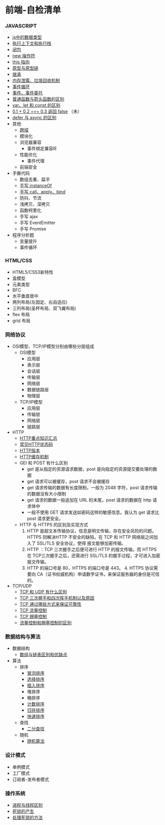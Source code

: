 # 前端-自检清单

### JAVASCRIPT
- [js中的数据类型](./JAVASCRIPT/js中的数据类型.md)
- [执行上下文和执行栈](./JAVASCRIPT/执行上下文和执行栈.md)
- [闭包](./JAVASCRIPT/闭包.md)
- [new 操作符](./JAVASCRIPT/new操作符.md)
- [this 指向](./JAVASCRIPT/this指向.md)
- [原型与原型链](./JAVASCRIPT/原型与原型链.md)
- [继承](./JAVASCRIPT/继承.md)
- [内存泄露、垃圾回收机制](./JAVASCRIPT/内存泄露、垃圾回收机制.md)
- [事件循环](./JAVASCRIPT/EventLoop.md)
- [事件、事件委托](./JAVASCRIPT/事件、事件委托.md)
- [普通函数与箭头函数的区别](./JAVASCRIPT/普通函数与箭头函数的区别.md)
- [var、let 和 const 的区别](./JAVASCRIPT/var、let、const的区别.md)
- [0.1 + 0.2 === 0.3 返回 false](./JAVASCRIPT/0.1+0.2===0.3返回false.md) （未）
- [defer 与 async 的区别](./JAVASCRIPT/defer与async的区别.md)
- 其他
  - [跨域](./OTHER/跨域.md)
  - 模块化
  - 浏览器兼容
    - 事件绑定兼容IE
  - 性能优化
    - 事件代理
  - 前端安全
- 手撕代码 
  - 数组去重、扁平
  - [手写 instanceOf](./JAVASCRIPT/手写instanceof.md)
  - [手写 call、apply、bind](./JAVASCRIPT/call、apply、bind.md)
  - 防抖、节流
  - 浅拷贝、深拷贝
  - 函数柯里化
  - 手写 ajax
  - 手写 EventEmitter
  - 手写 Promise
- 程序分析题
  - 变量提升
  - 事件循环
### HTML/CSS
- HTML5/CSS3新特性
- 盒模型
- 元素类型
- BFC
- 水平垂直居中
- 两列布局(左固定、右自适应)
- 三列布局(圣杯布局、双飞翼布局)
- flex 布局
- grid 布局
### 网络协议
- OSI模型、TCP/IP模型分别由哪些分层组成
  - OSI模型
    - 应用层
    - 表示层
    - 会话层
    - 传输层
    - 网络层
    - 数据链路层
    - 物理层
  - TCP/IP模型
    - 应用层
    - 传输层
    - 网络层
    - 链路层
- HTTP
  - [HTTP重点知识汇总](https://www.nowcoder.com/discuss/634359?channel=-1&source_id=profile_follow_post_nctrack)
  - [常见HTTP状态码](./网络协议/HTTP状态码.md)
  - [HTTP版本](./网络协议/HTTP版本.md)
  - [HTTP缓存机制](./网络协议/HTTP缓存.md)
  - GEI 和 POST 有什么区别
    - get 是从指定的资源请求数据，post 是向指定的资源提交要处理的数据
    - get 请求可以被缓存，post 请求不会被缓存
    - get 请求传输的数据有长度限制，一般为 2048 字符，post 请求传输的数据没有大小限制
    - get 请求的数据一般追加在 URL 的末尾，post 请求的数据在 http 请求体中
    - 一般不使用 GET 请求发送如密码这样的敏感信息。我认为 get 请求比 post 请求更安全。
  - HTTP 与 HTTPS 的区别及实现方式
    1. HTTP 是超文本传输协议，信息是明文传输，存在安全风险的问题。HTTPS 则解决HTTP 不安全的缺陷，在 TCP 和 HTTP 网络层之间加入了 SSL/TLS 安全协议，使得
    报文能够加密传输。
    2. HTTP ：TCP 三次握手之后便可进行 HTTP 的报文传输。而 HTTPS 在 TCP三次握手之后，还需进行 SSL/TLS 的握手过程，才可进入加密报文传输。
    3. HTTP 的端口号是 80，HTTPS 的端口号是 443。 4. HTTPS 协议需要向 CA（证书权威机构）申请数字证书，来保证服务器的身份是可信的。
- TCP/UDP
  - [TCP 和 UDP 有什么区别](./网络协议/TCP和UDP有什么区别.md)
  - [TCP 三次握手和四次挥手机制以及原因](./网络协议/TCP三次握手和四次挥手机制以及原因.md)
  - [TCP 通过哪些方式来保证可靠性](./网络协议/TCP如何保证可靠性.md)
  - [TCP 流量控制](./网络协议/TCP流量控制.md)
  - [TCP 拥塞控制](./网络协议/TCP拥塞控制.md)
  - [流量控制和拥塞控制的区别](./网络协议/流量控制和拥塞控制的区别.md)
### 数据结构与算法
- 数据结构
  - [数组与链表区别和优缺点](./数据结构与算法/数组与链表区别和优缺点.md)
- 算法
  - 排序
    - [冒泡排序](./数据结构与算法/冒泡排序.md)
    - [选择排序](./数据结构与算法/选择排序.md)
    - [插入排序](./数据结构与算法/插入排序.md)
    - 堆排序
    - 桶排序
    - [计数排序](./数据结构与算法/计数排序.md)
    - [归并排序](./数据结构与算法/归并排序.md)
    - [快速排序](./数据结构与算法/快速排序.md)
  - 查找
    - [二分查找](./数据结构与算法/二分查找.md)
  - 随机
    - [随机算法](./数据结构与算法/随机算法.md)
### 设计模式
- 单例模式
- 工厂模式
- 订阅者-发布者模式
### 操作系统
- [进程与线程区别](./操作系统/进程与线程的区别.md)
- [死锁的产生](./操作系统/死锁的产生.md)
- [处理死锁的方法](./操作系统/处理死锁的方法.md)
